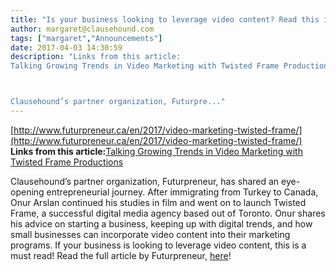 ```yaml
---
title: "Is your business looking to leverage video content? Read this interview with Twisted Frame Productions co-founder Onur Arslan"
author: margaret@clausehound.com
tags: ["margaret","Announcements"]
date: 2017-04-03 14:30:59
description: "Links from this article:
Talking Growing Trends in Video Marketing with Twisted Frame Productions



Clausehound’s partner organization, Futurpre..."
---
```


[http://www.futurpreneur.ca/en/2017/video-marketing-twisted-frame/](http://www.futurpreneur.ca/en/2017/video-marketing-twisted-frame/)
**Links from this article:**[Talking Growing Trends in Video Marketing with Twisted Frame Productions](http://www.futurpreneur.ca/en/2017/video-marketing-twisted-frame/)

Clausehound’s partner organization, Futurpreneur, has shared an eye-opening entrepreneurial journey. After immigrating from Turkey to Canada, Onur Arslan continued his studies in film and went on to launch Twisted Frame, a successful digital media agency based out of Toronto. Onur shares his advice on starting a business, keeping up with digital trends, and how small businesses can incorporate video content into their marketing programs. If your business is looking to leverage video content, this is a must read! Read the full article by Futurpreneur, [here](http://www.futurpreneur.ca/en/2017/video-marketing-twisted-frame/)!

 